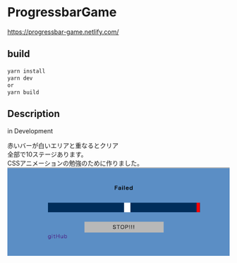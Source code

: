 # ProgressbarGame
https://progressbar-game.netlify.com/

## build

```
yarn install
yarn dev
or
yarn build
```

## Description
in Development

赤いバーが白いエリアと重なるとクリア  
全部で10ステージあります。  
CSSアニメーションの勉強のために作りました。  
<img src="./soruce/game.png">

